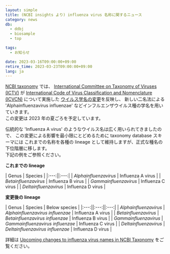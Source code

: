 ```yaml
---
layout: simple
title: (NCBI insights より) influenza virus 名称に関するニュース
category: news
db:
  - ddbj
  - biosample
  - top

tags:
  - お知らせ

date: 2023-03-16T09:00:00+09:00
retire_time: 2023-03-23T09:00:00+09:00
lang: ja
---
```


[NCBI taxonomy](https://www.ncbi.nlm.nih.gov/taxonomy ) では、
[International Committee on Taxonomy of Viruses (ICTV)](https://ictv.global/) が
[International Code of Virus Classification and Nomenclature (ICVCN)](https://ictv.global/about/code ) について実施した
[ウイルス学名の変更](https://pubmed.ncbi.nlm.nih.gov/34231026/ )を反映し、
新しい二名法による 'Alphainfluenzavirus influenzae' などインフルエンザウイルス種の学名を用いていきます。    
この変更は 2023 年の夏ごろを予定しています。

伝統的な 'Influenza A virus' のようなウイルス名は広く用いられてきましたので、
この変更による影響を最小限にとどめるために taxonomy database スキーマには 
これまでの名称を各種の lineage として維持しますが、正式な種名の下位階層に移します。     
下記の例をご参照ください。    


**これまでの lineage**

| Genus | Species |
|:---:||:---:|
| _Alphainfluenzavirus_ | Influenza A virus |
| _Betainfluenzavirus_  | Influenza B virus |
| _Gammainfluenzavirus_ | Influenza C virus |
| _Deltainfluenzavirus_ | Influenza D virus |

**変更後の lineage**

| Genus | Species | Below species |
|:---:||:---:||:---:|
| _Alphainfluenzavirus_ | _Alphainfluenzavirus influenzae_ | Influenza A virus |
| _Betainfluenzavirus_  | _Betainfluenzavirus influenzae_  | Influenza B virus |
| _Gammainfluenzavirus_ | _Gammainfluenzavirus influenzae_ | Influenza C virus |
| _Deltainfluenzavirus_ | _Deltainfluenzavirus influenzae_ | Influenza D virus |


詳細は [Upcoming changes to influenza virus names in NCBI Taxonomy](https://ncbiinsights.ncbi.nlm.nih.gov/2023/02/21/influenza-virus-ncbi-taxonomy/ ) をご覧ください。


